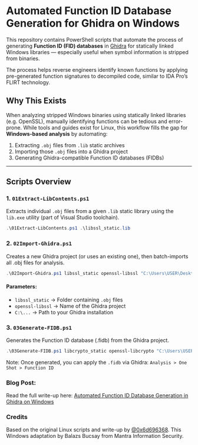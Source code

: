 # Automated Function ID Database Generation for Ghidra on Windows

This repository contains PowerShell scripts that automate the process of generating **Function ID (FID) databases** in [Ghidra](https://ghidra-sre.org/) for statically linked Windows libraries — especially useful when symbol information is stripped from binaries.

The process helps reverse engineers identify known functions by applying pre-generated function signatures to decompiled code, similar to IDA Pro’s FLIRT technology.

## Why This Exists

When analyzing stripped Windows binaries using statically linked libraries (e.g. OpenSSL), manually identifying functions can be tedious and error-prone. While tools and guides exist for Linux, this workflow fills the gap for **Windows-based analysis** by automating:

1. Extracting `.obj` files from `.lib` static archives  
2. Importing those `.obj` files into a Ghidra project  
3. Generating Ghidra-compatible Function ID databases (FIDBs)

---

## Scripts Overview

### 1. `01Extract-LibContents.ps1`
Extracts individual `.obj` files from a given `.lib` static library using the `lib.exe` utility (part of Visual Studio toolchain).

```powershell
.\01Extract-LibContents.ps1 .\libssl_static.lib
```

### 2. `02Import-Ghidra.ps1`
Creates a new Ghidra project (or uses an existing one), then batch-imports all .obj files for analysis.

```powershell
.\02Import-Ghidra.ps1 libssl_static openssl-libssl "C:\Users\USER\Desktop\ghidra_11.3.2_PUBLIC"
```

#### Parameters:
* `libssl_static` → Folder containing `.obj` files
* `openssl-libssl` → Name of the Ghidra project
* `C:\...` → Path to your Ghidra installation

### 3. `03Generate-FIDB.ps1`

Generates the Function ID database (.fidb) from the Ghidra project.

```powershell
.\03Generate-FIDB.ps1 libcrypto_static openssl-libcrypto "C:\Users\USER\Desktop\ghidra_11.3.2_PUBLIC"
```

Note: Once generated, you can apply the `.fidb` via Ghidra:
`Analysis > One Shot > Function ID`

### Blog Post:

Read the full write-up here:
[Automated Function ID Database Generation in Ghidra on Windows](https://blog.mantrainfosec.com/blog/17/automated-function-id-database-generation-in-ghidra-on-windows)

### Credits

Based on the original Linux scripts and write-up by [@0x6d696368](https://blog.threatrack.de/2019/09/20/ghidra-fid-generator/).
This Windows adaptation by Balazs Bucsay from Mantra Information Security.
